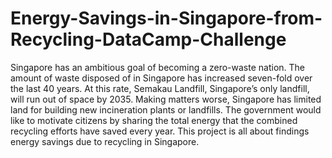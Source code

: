 # Energy-Savings-in-Singapore-from-Recycling-DataCamp-Challenge
Singapore has an ambitious goal of becoming a zero-waste nation. The amount of waste disposed of in Singapore has increased seven-fold over the last 40 years. At this rate, Semakau Landfill, Singapore’s only landfill, will run out of space by 2035. Making matters worse, Singapore has limited land for building new incineration plants or landfills.  The government would like to motivate citizens by sharing the total energy that the combined recycling efforts have saved every year. This project is all about findings energy savings due to recycling in Singapore.
